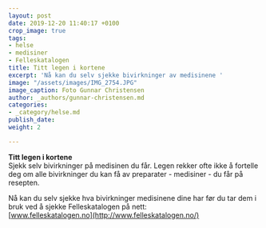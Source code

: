```yaml
---
layout: post
date: 2019-12-20 11:40:17 +0100
crop_image: true
tags:
- helse
- medisiner
- Felleskatalogen
title: Titt legen i kortene
excerpt: 'Nå kan du selv sjekke bivirkninger av medisinene '
image: "/assets/images/IMG_2754.JPG"
image_caption: Foto Gunnar Christensen
author: _authors/gunnar-christensen.md
categories:
- _category/helse.md
publish_date: 
weight: 2

---
```

**Titt legen i kortene**  
Sjekk selv bivirkninger på medisinen du får. Legen rekker ofte ikke å fortelle deg om alle bivirkninger du kan få av preparater - medisiner - du får på resepten.

Nå kan du selv sjekke hva bivirkninger medisinene dine har før du tar dem i bruk ved å sjekke Felleskatalogen på nett:  
[www.felleskatalogen.no](http://www.felleskatalogen.no/)